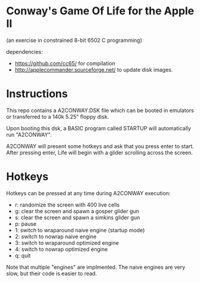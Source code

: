 # Conway's Game Of Life for the Apple II
(an exercise in constrained 8-bit 6502 C programming)

dependencies:
 * https://github.com/cc65/ for compilation
 * http://applecommander.sourceforge.net/ to update disk images.

# Instructions
This repo contains a A2CONWAY.DSK file which can be booted in emulators or transferred to a 140k 5.25" floppy disk.

Upon booting this dsk, a BASIC program called STARTUP will automatically run "A2CONWAY".

A2CONWAY will present some hotkeys and ask that you press enter to start.  After pressing enter, Life will begin with a glider scrolling across the screen.

# Hotkeys
Hotkeys can be pressed at any time during A2CONWAY execution:
 * r: randomize the screen with 400 live cells
 * g: clear the screen and spawn a gosper glider gun
 * s: clear the screen and spawn a simkins glider gun
 * p: pause
 * 1: switch to wraparound naive engine (startup mode)
 * 2: switch to nowrap naive engine
 * 3: switch to wraparound optimized engine
 * 4: switch to nowrap optimized engine
 * q: quit

Note that multiple "engines" are implmented.  The naive engines are very slow, but their code is easier to read.
